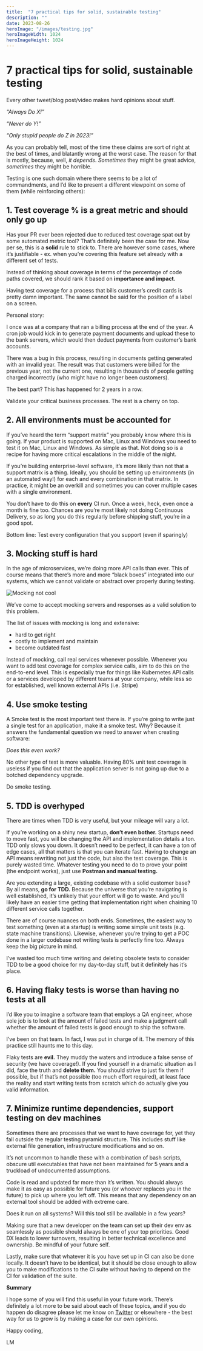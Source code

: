 ```yaml
---
title:  "7 practical tips for solid, sustainable testing"
description: ""
date: 2023-08-26
heroImage: "/images/testing.jpg"
heroImageWidth: 1024
heroImageHeight: 1024
---
```


# 7 practical tips for solid, sustainable testing

Every other tweet/blog post/video makes hard opinions about stuff.

*“Always Do X!”*

*“Never do Y!”*

*“Only stupid people do Z in 2023!”*

As you can probably tell, most of the time these claims are sort of right at the best of times, and blatantly wrong at the worst case. The reason for that is mostly, because, well, *it depends*. *Sometimes* they might be great advice, *sometimes* they might be horrible.

Testing is one such domain where there seems to be a lot of commandments, and I’d like to present a different viewpoint on some of them (while reinforcing others):

## 1. Test coverage % is a great metric and should only go up

Has your PR ever been rejected due to reduced test coverage spat out by some automated metric tool? That’s definitely been the case for me. Now per se, this is a **solid** rule to stick to. There are however some cases, where it’s justifiable - ex. when you’re covering this feature set already with a different set of tests.

Instead of thinking about coverage in terms of the percentage of code paths covered, we should rank it based on **importance and impact.**

Having test coverage for a process that bills customer’s credit cards is pretty damn important. The same cannot be said for the position of a label on a screen.

Personal story:

I once was at a company that ran a billing process at the end of the year. A cron job would kick in to generate payment documents and upload these to the bank servers, which would then deduct payments from customer’s bank accounts.

There was a bug in this process, resulting in documents getting generated with an invalid year. The result was that customers were billed for the previous year, not the current one, resulting in thousands of people getting charged incorrectly (who might have no longer been customers).

The best part? This has happened for 2 years in a row.

Validate your critical business processes. The rest is a cherry on top.



## 2. All environments must be accounted for

If you’ve heard the term “support matrix” you probably know where this is going. If your product is supported on Mac, Linux and Windows you need to test it on Mac, Linux and Windows. As simple as that. Not doing so is a recipe for having more critical escalations in the middle of the night.

If you’re building enterprise-level software, it’s more likely than not that a support matrix is a thing. Ideally, you should be setting up environments (in an automated way!) for each and every combination in that matrix. In practice, it might be an overkill and sometimes you can cover multiple cases with a single environment.

You don’t have to do this on **every** CI run. Once a week, heck, even once a month is fine too. Chances are you’re most likely not doing Continuous Delivery, so as long you do this regularly before shipping stuff, you’re in a good spot.

Bottom line: Test every configuration that you support (even if sparingly)

## 3. Mocking stuff is hard

In the age of microservices, we’re doing more API calls than ever. This of course means that there’s more and more “black boxes” integrated into our systems, which we cannot validate or abstract over properly during testing.

![Mocking not cool](/images/mock.jpg)

We’ve come to accept mocking servers and responses as a valid solution to this problem.

The list of issues with mocking is long and extensive:

- hard to get right
- costly to implement and maintain
- become outdated fast

Instead of mocking, call real services whenever possible. Whenever you want to add test coverage for complex service calls, aim to do this on the end-to-end level. This is especially true for things like Kubernetes API calls or a services developed by different teams at your company, while less so for established, well known external APIs (i.e. Stripe)

## 4. Use smoke testing

A Smoke test is the most important test there is. If you’re going to write just a single test for an application, make it a smoke test. Why? Because it answers the fundamental question we need to answer when creating software:

*Does this even work?*

No other type of test is more valuable. Having 80% unit test coverage is useless if you find out that the application server is not going up due to a botched dependency upgrade.

Do smoke testing.

## 5. TDD is overhyped

There are times when TDD is very useful, but your mileage will vary a lot.

If you’re working on a shiny new startup, **don’t even bother.** Startups need to move fast, you will be changing the API and implementation details a ton. TDD only slows you down. It doesn’t need to be perfect, it can have a ton of edge cases, all that matters is that you can iterate fast. Having to change an API means rewriting not just the code, but also the test coverage. This is purely wasted time. Whatever testing you need to do to prove your point (the endpoint works), just use **Postman and manual testing.**

Are you extending a large, existing codebase with a solid customer base? By all means, **go for TDD.** Because the universe that you’re navigating is well established, it’s unlikely that your effort will go to waste. And you’ll likely have an easier time getting that implementation right when chaining 10 different service calls together.

There are of course nuances on both ends. Sometimes, the easiest way to test something (even at a startup) is writing some simple unit tests (e.g. state machine transitions). Likewise, whenever you’re trying to get a POC done in a larger codebase not writing tests is perfectly fine too. Always keep the big picture in mind.

I’ve wasted too much time writing and deleting obsolete tests to consider TDD to be a good choice for my day-to-day stuff, but it definitely has it’s place.

## 6. Having flaky tests is worse than having no tests at all

I’d like you to imagine a software team that employs a QA engineer, whose sole job is to look at the amount of failed tests and make a judgment call whether the amount of failed tests is good enough to ship the software.

I’ve been on that team. In fact, I was put in charge of it. The memory of this practice still haunts me to this day.

Flaky tests are **evil.** They muddy the waters and introduce a false sense of security (we have coverage!). If you find yourself in a dramatic situation as I did, face the truth and **delete them.** You should strive to just fix them if possible, but if that’s not possible (too much effort required), at least face the reality and start writing tests from scratch which do actually give you valid information.

## 7. Minimize runtime dependencies, support testing on dev machines

Sometimes there are processes that we want to have coverage for, yet they fall outside the regular testing pyramid structure. This includes stuff like external file generation, infrastructure modifications and so on.

It’s not uncommon to handle these with a combination of bash scripts, obscure util executables that have not been maintained for 5 years and a truckload of undocumented assumptions.

Code is read and updated far more than it’s written. You should always make it as easy as possible for future you (or whoever replaces you in the future) to pick up where you left off. This means that any dependency on an external tool should be added with extreme care.

Does it run on all systems? Will this tool still be available in a few years?

Making sure that a new developer on the team can set up their dev env as seamlessly as possible should always be one of your top priorities. Good DX leads to lower turnovers, resulting in better technical excellence and ownership. Be mindful of your future self.

Lastly, make sure that whatever it is you have set up in CI can also be done locally. It doesn’t have to be identical, but it should be close enough to allow you to make modifications to the CI suite without having to depend on the CI for validation of the suite.

**Summary**

I hope some of you will find this useful in your future work. There’s definitely a lot more to be said about each of these topics, and if you do happen do disagree please let me know on [Twitter](https://twitter.com/lukmyslinski) or elsewhere - the best way for us to grow is by making a case for our own opinions.

Happy coding,

LM
